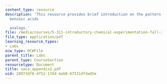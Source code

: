 ```yaml
---
content_type: resource
description: 'This resource provides brief introduction on the pattern of H NMR of
  benzoic acids

  analogs.'
file: /media/courses/5-311-introductory-chemical-experimentation-fall-2005/28973df84f5217dd4ab067531dfdad5e_uaca_appendix2.pdf
file_type: application/pdf
learning_resource_types:
- Labs
ocw_type: OCWFile
parent_title: Labs
parent_type: CourseSection
resourcetype: Document
title: uaca_appendix2.pdf
uid: 28973df8-4f52-17dd-4ab0-67531dfdad5e
---
```

